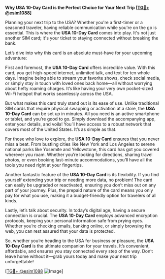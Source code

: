 **Why USA 10-Day Card is the Perfect Choice for Your Next Trip [[TG💪+ @esim1088](https://t.me/s/esim1088)]**

Planning your next trip to the USA? Whether you're a first-timer or a seasoned traveler, having reliable communication while you're on the go is essential. This is where the **USA 10-Day Card** comes into play. It's not just another SIM card; it's your ticket to staying connected without breaking the bank.

Let’s dive into why this card is an absolute must-have for your upcoming adventure:

First and foremost, the **USA 10-Day Card** offers incredible value. With this card, you get high-speed internet, unlimited talk, and text for ten whole days. Imagine being able to stream your favorite shows, check social media, or simply stay in touch with loved ones back home—all without worrying about hefty roaming charges. It’s like having your very own pocket-sized Wi-Fi hotspot that works seamlessly across the USA.

But what makes this card truly stand out is its ease of use. Unlike traditional SIM cards that require physical swapping or activation at a store, the **USA 10-Day Card** can be set up in minutes. All you need is an active smartphone or tablet, and you’re good to go. Simply download the accompanying app, enter your details, and voila! You’ll have access to a robust network that covers most of the United States. It’s as simple as that.

For those who love to explore, the **USA 10-Day Card** ensures that you never miss a beat. From bustling cities like New York and Los Angeles to serene national parks like Yosemite and Yellowstone, this card has got you covered wherever you roam. Whether you’re looking for directions, sharing travel photos, or even booking last-minute accommodations, you’ll have all the tools you need right at your fingertips.

Another fantastic feature of the **USA 10-Day Card** is its flexibility. If you find yourself extending your trip or needing more data, no problem! The card can easily be upgraded or reactivated, ensuring you don’t miss out on any part of your journey. Plus, the prepaid nature of the card means you only pay for what you use, making it a budget-friendly option for travelers of all kinds.

Lastly, let’s talk about security. In today’s digital age, having a secure connection is crucial. The **USA 10-Day Card** employs advanced encryption protocols, keeping your personal information safe from prying eyes. Whether you’re checking emails, banking online, or simply browsing the web, you can rest assured that your data is protected.

So, whether you’re heading to the USA for business or pleasure, the **USA 10-Day Card** is the ultimate companion for your travels. It’s convenient, affordable, and ensures you stay connected every step of the way. Don’t leave home without it—grab yours today and make your next trip unforgettable!

[[TG💪+ @esim1088](https://t.me/s/esim1088) ![Image](https://i.postimg.cc/Y0z9fWf4/image.png)]